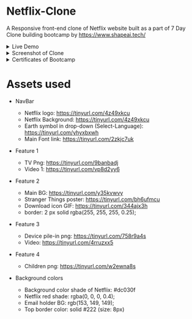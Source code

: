 # Netflix-Clone
A Responsive front-end clone of Netflix website built as a part of 7 Day Clone building bootcamp by https://www.shapeai.tech/ 

<details>
<summary>Live Demo</summary>
<a href="https://nagarajpandith.github.io/netflix-clone/" target="_blank">
<img src="https://i0.wp.com/www.printinlondon.co.uk/blog/wp-content/uploads/2017/07/visit-website-button.png?resize=300%2C98&ssl=1" width = 150/>
</a>
</details>

<details>
<summary>Screenshot of Clone</summary>
<img src="https://github.com/nagarajpandith/netflix-clone/blob/main/images/Netflix-Clone.png" width="750">
</details>

<details>
<summary>Certificates of Bootcamp</summary>
<img src="https://github.com/nagarajpandith/netflix-clone/blob/gh-pages/images/Z3ulzJ(1).png" width="300">
<img src="https://github.com/nagarajpandith/netflix-clone/blob/gh-pages/images/ZM5sNY.png" width="300">
<img src="https://github.com/nagarajpandith/netflix-clone/blob/gh-pages/images/Z1at1IJ.png" width="300">
</details>

# Assets used
- NavBar
  - Netflix logo: https://tinyurl.com/4z49xkcu
  - Netflix Background: https://tinyurl.com/4z49xkcu
  - Earth symbol in drop-down (Select-Language): https://tinyurl.com/yhyxbxwh
  - Main Font link: https://tinyurl.com/2zkjc7uk
  
- Feature 1 
  - TV Png: https://tinyurl.com/9banbadj
  - Video 1: https://tinyurl.com/vp8d2yy6
  
- Feature 2
  - Main BG: https://tinyurl.com/y35kvwvy
  - Stranger Things poster: https://tinyurl.com/bh6ufmcu
  - Download icon GIF: https://tinyurl.com/344ajx3h
  - border: 2 px solid rgba(255, 255, 255, 0.25);
  
- Feature 3
  - Device pile-in png: https://tinyurl.com/758r9a4s
  - Video: https://tinyurl.com/4rruzxx5
  
- Feature 4
  - Children png: https://tinyurl.com/w2ewna8s
  
- Background colors
  - Background color shade of Netflix: #dc030f
  - Netflix red shade: rgba(0, 0, 0, 0.4);
  - Email holder BG: rgb(153, 149, 149);
  - Top border color: solid #222 (size: 8px)
